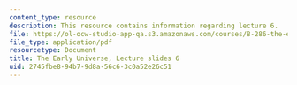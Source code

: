 ```yaml
---
content_type: resource
description: This resource contains information regarding lecture 6.
file: https://ol-ocw-studio-app-qa.s3.amazonaws.com/courses/8-286-the-early-universe-fall-2013/2745fbe894b79d8a56c63c0a52e26c51_MIT8_286F13_lec06.pdf
file_type: application/pdf
resourcetype: Document
title: The Early Universe, Lecture slides 6
uid: 2745fbe8-94b7-9d8a-56c6-3c0a52e26c51
---
```

